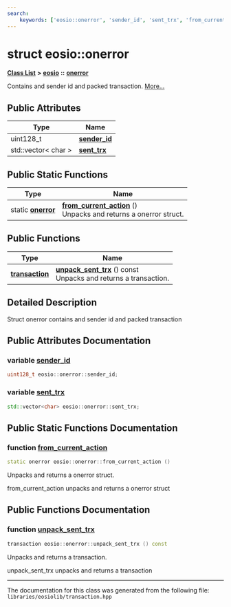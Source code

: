 ```yaml
---
search:
    keywords: ['eosio::onerror', 'sender_id', 'sent_trx', 'from_current_action', 'unpack_sent_trx']
---
```


# struct eosio::onerror

[**Class List**](annotated.md) **>** [**eosio**](namespaceeosio.md) **::** [**onerror**](structeosio_1_1onerror.md)


Contains and sender id and packed transaction. [More...](#detailed-description)
## Public Attributes

|Type|Name|
|-----|-----|
|uint128\_t|[**sender\_id**](group__transactioncppapi_gae6686bc621795ad87f257d0be72f345c.md#gae6686bc621795ad87f257d0be72f345c)|
|std::vector< char >|[**sent\_trx**](group__transactioncppapi_ga1cae304360f79394762ec5040046887e.md#ga1cae304360f79394762ec5040046887e)|


## Public Static Functions

|Type|Name|
|-----|-----|
|static **[onerror](structeosio_1_1onerror.md)**|[**from\_current\_action**](group__transactioncppapi_gabdf7bc0ef45beae2daf8cf3f08a7cd42.md#gabdf7bc0ef45beae2daf8cf3f08a7cd42) () <br>Unpacks and returns a onerror struct. |


## Public Functions

|Type|Name|
|-----|-----|
|**[transaction](classeosio_1_1transaction.md)**|[**unpack\_sent\_trx**](group__transactioncppapi_ga8fe8368f7a3213b5ab0a93407f41cd66.md#ga8fe8368f7a3213b5ab0a93407f41cd66) () const <br>Unpacks and returns a transaction. |


## Detailed Description

Struct onerror contains and sender id and packed transaction 
## Public Attributes Documentation

### variable <a id="gae6686bc621795ad87f257d0be72f345c" href="#gae6686bc621795ad87f257d0be72f345c">sender\_id</a>

```cpp
uint128_t eosio::onerror::sender_id;
```



### variable <a id="ga1cae304360f79394762ec5040046887e" href="#ga1cae304360f79394762ec5040046887e">sent\_trx</a>

```cpp
std::vector<char> eosio::onerror::sent_trx;
```



## Public Static Functions Documentation

### function <a id="gabdf7bc0ef45beae2daf8cf3f08a7cd42" href="#gabdf7bc0ef45beae2daf8cf3f08a7cd42">from\_current\_action</a>

```cpp
static onerror eosio::onerror::from_current_action ()
```

Unpacks and returns a onerror struct. 

from\_current\_action unpacks and returns a onerror struct 

## Public Functions Documentation

### function <a id="ga8fe8368f7a3213b5ab0a93407f41cd66" href="#ga8fe8368f7a3213b5ab0a93407f41cd66">unpack\_sent\_trx</a>

```cpp
transaction eosio::onerror::unpack_sent_trx () const
```

Unpacks and returns a transaction. 

unpack\_sent\_trx unpacks and returns a transaction 



----------------------------------------
The documentation for this class was generated from the following file: `libraries/eosiolib/transaction.hpp`
